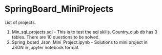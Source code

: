 # SpringBoard_MiniProjects
List of projects.
1. Min_sql_projects.sql - This is to test the sql skills. Country_club db has 3 tables. There are 10 questions to be solved.
2. Spring_board_Json_Mini_Project.ipynb - Solutions to mini project in JSON in jupyter notebook format.
